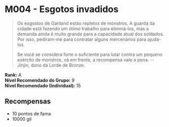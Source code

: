 # M004 - Esgotos invadidos

>Os esgostos de Gariland estão repletos de monstros. A guarda da cidade está fazendo um ótimo trabalho para eliminá-los, mas a demanda ainda é muito grande para a capacidade atual dos soldados. Por isso, pediram-me para contratar alguns mercenários para ajudá-los.
>
>Se você se considera forte o suficiente para lutar contra um pequeno exército de monstros, vá em frente, a recompensa vale a pena.
-- Jinjin, dono da Lorde de Bronze.

**Rank:** A  
**Nível Recomendado do Grupo:** 9  
**Nível Recomendado (Individual):** 15  

## Recompensas

* 10 pontos de fama
* 10000 gil